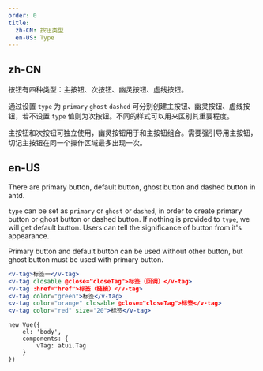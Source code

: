 ```yaml
---
order: 0
title:
  zh-CN: 按钮类型
  en-US: Type
---
```


## zh-CN

按钮有四种类型：主按钮、次按钮、幽灵按钮、虚线按钮。

通过设置 `type` 为 `primary` `ghost` `dashed` 可分别创建主按钮、幽灵按钮、虚线按钮，若不设置 `type` 值则为次按钮。不同的样式可以用来区别其重要程度。

主按钮和次按钮可独立使用，幽灵按钮用于和主按钮组合。需要强引导用主按钮，切记主按钮在同一个操作区域最多出现一次。

## en-US

There are primary button, default button, ghost button and dashed button in antd.

`type` can be set as `primary` or `ghost` or `dashed`, in order to create primary button or ghost button or dashed button. If nothing is provided to `type`, we will get default button. Users can tell the significance of button from it's appearance.

Primary button and default button can be used without other button, but ghost button must be used with primary button.



````jsx
<v-tag>标签一</v-tag>
<v-tag closable @close="closeTag">标签（回调）</v-tag>
<v-tag :href="href">标签（链接）</v-tag>
<v-tag color="green">标签</v-tag>
<v-tag color="orange" closable @close="closeTag">标签</v-tag>
<v-tag color="red" size="20">标签</v-tag>
````

````vue-script
new Vue({
    el: 'body',
    components: {
        vTag: atui.Tag
    }
})
````